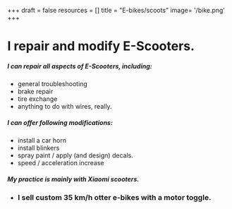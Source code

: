 +++
draft = false
resources = []
title = "E-bikes/scoots"
image= '/bike.png'
+++


# I repair and modify E-Scooters.

##### I can repair all aspects of E-Scooters, including:

- general troubleshooting 
- brake repair
- tire exchange
- anything to do with wires, really.

##### I can offer following modifications:

- install a car horn
- install blinkers
- spray paint / apply (and design) decals.
- speed / acceleration increase

##### My practice is mainly with Xiaomi scooters.

+ ### I sell custom 35 km/h otter e-bikes with a motor toggle.